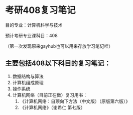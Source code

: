 # 考研408复习笔记

目的专业：计算机科学与技术

预计考研专业课科目：408

（第一次发现原来gayhub也可以用来存放学习笔记哇）



## 主要包括408以下科目的复习笔记：

1. 数据结构与算法
2. 计算机组成原理
3. 操作系统
4. 计算机网络（目前正在做）复习用书：
   1. 《计算机网络：自顶向下方法（中文版）（原版第六版）》
   2. 《计算机网络》（谢希仁 第七版）

